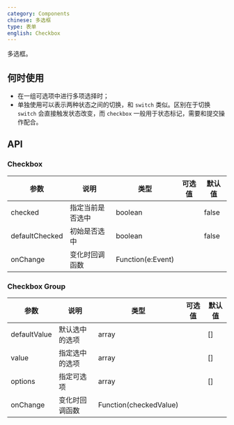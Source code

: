 ```yaml
---
category: Components
chinese: 多选框
type: 表单
english: Checkbox
---
```


多选框。

## 何时使用

- 在一组可选项中进行多项选择时；
- 单独使用可以表示两种状态之间的切换，和 `switch` 类似。区别在于切换 `switch` 会直接触发状态改变，而 `checkbox` 一般用于状态标记，需要和提交操作配合。

## API

### Checkbox

| 参数      | 说明                                     | 类型       |  可选值 |默认值 |
|-----------|------------------------------------------|------------|-------|--------|
| checked | 指定当前是否选中 | boolean  |   | false    |
| defaultChecked | 初始是否选中 | boolean |  | false |
| onChange | 变化时回调函数 | Function(e:Event) |  |  | |

### Checkbox Group

| 参数      | 说明                                     | 类型       |  可选值 | 默认值 |
|-----------|------------------------------------------|------------|---------|--------|
| defaultValue | 默认选中的选项 | array |   | [] |
| value | 指定选中的选项| array |   | [] |
| options  | 指定可选项 | array |   | [] |
| onChange | 变化时回调函数 | Function(checkedValue) |  |  | |
